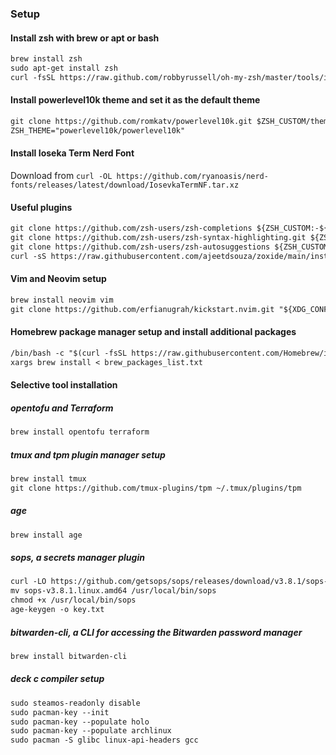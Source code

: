  ### Setup
#### Install zsh with brew or apt or bash

```markdown
brew install zsh
sudo apt-get install zsh
curl -fsSL https://raw.github.com/robbyrussell/oh-my-zsh/master/tools/install.sh | bash
```
#### Install powerlevel10k theme and set it as the default theme

```markdown
git clone https://github.com/romkatv/powerlevel10k.git $ZSH_CUSTOM/themes/powerlevel10k
ZSH_THEME="powerlevel10k/powerlevel10k"
```
#### Install Ioseka Term Nerd Font

Download from `curl -OL https://github.com/ryanoasis/nerd-fonts/releases/latest/download/IosevkaTermNF.tar.xz`

#### Useful plugins

```markdown
git clone https://github.com/zsh-users/zsh-completions ${ZSH_CUSTOM:-${ZSH:-~/.oh-my-zsh}/custom}/plugins/zsh-completions
git clone https://github.com/zsh-users/zsh-syntax-highlighting.git ${ZSH_CUSTOM:-~/.oh-my-zsh/custom}/plugins/zsh-syntax-highlighting
git clone https://github.com/zsh-users/zsh-autosuggestions ${ZSH_CUSTOM:-~/.oh-my-zsh/custom}/plugins/zsh-autosuggestions
curl -sS https://raw.githubusercontent.com/ajeetdsouza/zoxide/main/install.sh | bash
```
#### Vim and Neovim setup

```markdown
brew install neovim vim
git clone https://github.com/erfianugrah/kickstart.nvim.git "${XDG_CONFIG_HOME:-$HOME/.config}"/nvim
```
#### Homebrew package manager setup and install additional packages

```markdown
/bin/bash -c "$(curl -fsSL https://raw.githubusercontent.com/Homebrew/install/HEAD/install.sh)"
xargs brew install < brew_packages_list.txt
```
#### Selective tool installation

##### opentofu and Terraform

```markdown
brew install opentofu terraform
```
##### tmux and tpm plugin manager setup

```markdown
brew install tmux
git clone https://github.com/tmux-plugins/tpm ~/.tmux/plugins/tpm
```
##### age

```markdown
brew install age
```
##### sops, a secrets manager plugin

```markdown
curl -LO https://github.com/getsops/sops/releases/download/v3.8.1/sops-v3.8.1.linux.amd64
mv sops-v3.8.1.linux.amd64 /usr/local/bin/sops
chmod +x /usr/local/bin/sops
age-keygen -o key.txt
```
##### bitwarden-cli, a CLI for accessing the Bitwarden password manager

```markdown
brew install bitwarden-cli
```

##### deck c compiler setup
```markdown
sudo steamos-readonly disable 
sudo pacman-key --init
sudo pacman-key --populate holo
sudo pacman-key --populate archlinux
sudo pacman -S glibc linux-api-headers gcc 
```
